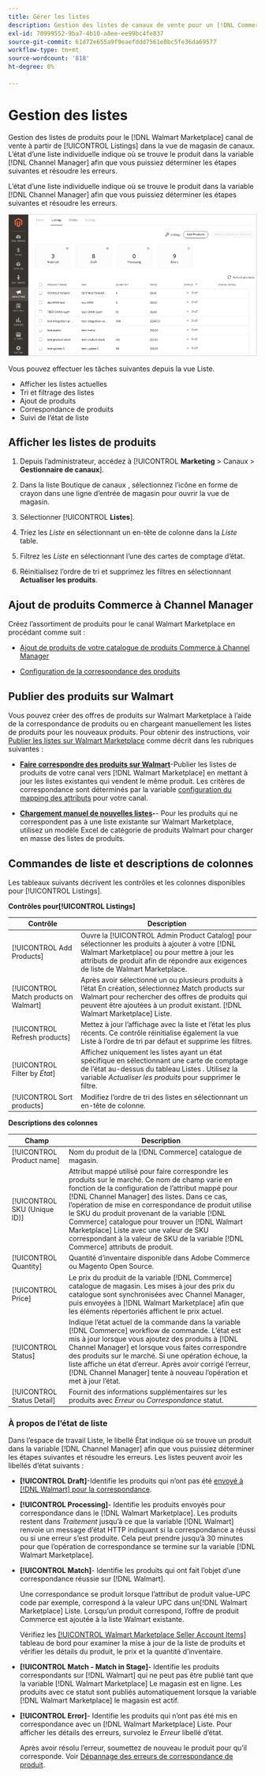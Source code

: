 ```yaml
---
title: Gérer les listes
description: Gestion des listes de canaux de vente pour un [!DNL Commerce] stockez avec le Gestionnaire de canaux pour Adobe Commerce et Magento Open Source.
exl-id: 70999552-9ba7-4b10-a8ee-ee99bc4fe837
source-git-commit: 61d72e655a9f9eaefddd7561e0bc5fe36da69577
workflow-type: tm+mt
source-wordcount: '818'
ht-degree: 0%

---
```


# Gestion des listes

Gestion des listes de produits pour le [!DNL Walmart Marketplace] canal de vente à partir de [!UICONTROL Listings] dans la vue de magasin de canaux. L’état d’une liste individuelle indique où se trouve le produit dans la variable [!DNL Channel Manager] afin que vous puissiez déterminer les étapes suivantes et résoudre les erreurs.

L’état d’une liste individuelle indique où se trouve le produit dans la variable [!DNL Channel Manager] afin que vous puissiez déterminer les étapes suivantes et résoudre les erreurs.

![Page Listes d’un canal de vente connecté](assets/product-listing-landing.png)

Vous pouvez effectuer les tâches suivantes depuis la vue Liste.

* Afficher les listes actuelles
* Tri et filtrage des listes
* Ajout de produits
* Correspondance de produits
* Suivi de l’état de liste

## Afficher les listes de produits

1. Depuis l’administrateur, accédez à [!UICONTROL **Marketing** > Canaux > **Gestionnaire de canaux**].

1. Dans la liste Boutique de canaux , sélectionnez l’icône en forme de crayon dans une ligne d’entrée de magasin pour ouvrir la vue de magasin.

1. Sélectionner [!UICONTROL **Listes**].

1. Triez les *Liste* en sélectionnant un en-tête de colonne dans la *Liste* table.

1. Filtrez les *Liste* en sélectionnant l’une des cartes de comptage d’état.

1. Réinitialisez l’ordre de tri et supprimez les filtres en sélectionnant **Actualiser les produits**.

## Ajout de produits Commerce à Channel Manager

Créez l’assortiment de produits pour le canal Walmart Marketplace en procédant comme suit :

* [Ajout de produits de votre catalogue de produits Commerce à Channel Manager](add-products-to-connected-channel.md)

* [Configuration de la correspondance des produits](map-product-attributes-for-matching.md#configure-product-attribute-settings)

## Publier des produits sur Walmart

Vous pouvez créer des offres de produits sur Walmart Marketplace à l’aide de la correspondance de produits ou en chargeant manuellement les listes de produits pour les nouveaux produits. Pour obtenir des instructions, voir [Publier les listes sur Walmart Marketplace](publish-listings-to-marketplace.md) comme décrit dans les rubriques suivantes :

* **[Faire correspondre des produits sur Walmart](publish-listings-to-marketplace.md)**-Publier les listes de produits de votre canal vers [!DNL Walmart Marketplace] en mettant à jour les listes existantes qui vendent le même produit. Les critères de correspondance sont déterminés par la variable [configuration du mapping des attributs](map-product-attributes-for-matching.md) pour votre canal.

* **[Chargement manuel de nouvelles listes](publish-listings-to-marketplace.md#upload-new-product-listings)-**- Pour les produits qui ne correspondent pas à une liste existante sur Walmart Marketplace, utilisez un modèle Excel de catégorie de produits Walmart pour charger en masse des listes de produits.

## Commandes de liste et descriptions de colonnes

Les tableaux suivants décrivent les contrôles et les colonnes disponibles pour [!UICONTROL Listings].

**Contrôles pour[!UICONTROL Listings]**

| **Contrôle** | **Description** |
|----------------------------------------|--------------------------------------------------------------------------------------------------------------------------------------------------------------------------------------------------------------|
| [!UICONTROL Add Products] | Ouvre la [!UICONTROL Admin Product Catalog] pour sélectionner les produits à ajouter à votre [!DNL Walmart Marketplace] ou pour mettre à jour les attributs de produit afin de répondre aux exigences de liste de Walmart Marketplace. |
| [!UICONTROL Match products on Walmart] | Après avoir sélectionné un ou plusieurs produits à l’état En création, sélectionnez Match products sur Walmart pour rechercher des offres de produits qui peuvent être ajoutées à un produit existant. [!DNL Walmart Marketplace] Liste. |
| [!UICONTROL Refresh products] | Mettez à jour l’affichage avec la liste et l’état les plus récents. Ce contrôle réinitialise également la vue Liste à l’ordre de tri par défaut et supprime les filtres. |
| [!UICONTROL Filter by *État*] | Affichez uniquement les listes ayant un état spécifique en sélectionnant une carte de comptage de l’état au-dessus du tableau Listes . Utilisez la variable *Actualiser les produits* pour supprimer le filtre. |
| [!UICONTROL Sort products] | Modifiez l’ordre de tri des listes en sélectionnant un en-tête de colonne. |


**Descriptions des colonnes**

| **Champ** | **Description** |
|------------------------------|-----------------------------------------------------------------------------------------------------------------------------------------------------------------------------------------------------------------------------------------------------------------------------------------------------------------------------------------------------------------------------------------------------------------------|
| [!UICONTROL Product name] | Nom du produit de la [!DNL Commerce] catalogue de magasin. |
| [!UICONTROL SKU (Unique ID)] | Attribut mappé utilisé pour faire correspondre les produits sur le marché. Ce nom de champ varie en fonction de la configuration de l’attribut mappé pour [!DNL Channel Manager] des listes. Dans ce cas, l’opération de mise en correspondance de produit utilise le SKU du produit provenant de la variable [!DNL Commerce] catalogue pour trouver un [!DNL Walmart Marketplace]  Liste avec une valeur de SKU correspondant à la valeur de SKU de la variable [!DNL Commerce] attributs de produit. |
| [!UICONTROL  Quantity] | Quantité d’inventaire disponible dans Adobe Commerce ou Magento Open Source. |
| [!UICONTROL Price] | Le prix du produit de la variable [!DNL Commerce] catalogue de magasin. Les mises à jour des prix du catalogue sont synchronisées avec Channel Manager, puis envoyées à [!DNL Walmart Marketplace]  afin que les éléments répertoriés affichent le prix actuel. |
| [!UICONTROL Status] | Indique l’état actuel de la commande dans la variable [!DNL Commerce] workflow de commande. L’état est mis à jour lorsque vous ajoutez des produits à [!DNL Channel Manager] et lorsque vous faites correspondre des produits sur le marché. Si une opération échoue, la liste affiche un état d’erreur. Après avoir corrigé l’erreur, [!DNL Channel Manager] tente à nouveau l’opération et met à jour l’état. |
| [!UICONTROL Status Detail] | Fournit des informations supplémentaires sur les produits avec *Erreur* ou *Correspondance* statut. |

### À propos de l’état de liste

Dans l’espace de travail Liste, le libellé État indique où se trouve un produit dans la variable [!DNL Channel Manager] afin que vous puissiez déterminer les étapes suivantes et résoudre les erreurs. Les listes peuvent avoir les libellés d’état suivants :

* **[!UICONTROL Draft]**-Identifie les produits qui n’ont pas été [envoyé à [!DNL Walmart] pour la correspondance](publish-listings-to-marketplace.md#match-products).

* **[!UICONTROL Processing]**- Identifie les produits envoyés pour correspondance dans le [!DNL Walmart Marketplace]. Les produits restent dans *Traitement* jusqu’à ce que la variable [!DNL Walmart] renvoie un message d’état HTTP indiquant si la correspondance a réussi ou si une erreur s’est produite. Cela peut prendre jusqu’à 30 minutes pour que l’opération de correspondance se termine sur la variable [!DNL Walmart Marketplace].

* **[!UICONTROL Match]**- Identifie les produits qui ont fait l’objet d’une correspondance réussie sur [!DNL Walmart].

   Une correspondance se produit lorsque l’attribut de produit value-UPC code par exemple, correspond à la valeur UPC dans un[!DNL Walmart Marketplace] Liste. Lorsqu’un produit correspond, l’offre de produit Commerce est ajoutée à la liste Walmart existante.

   Vérifiez les [[!UICONTROL Walmart Marketplace Seller Account Items]](https://seller.walmart.com/items-and-inventory/manage-items) tableau de bord pour examiner la mise à jour de la liste de produits et vérifier les détails du produit, le prix et la quantité d’inventaire.

* **[!UICONTROL Match - Match in Stage]**- Identifie les produits correspondants sur [!DNL Walmart] qui ne peut pas être publié tant que la variable [!DNL Walmart Marketplace] Le magasin est en ligne. Les produits avec ce statut sont publiés automatiquement lorsque la variable [!DNL Walmart Marketplace] le magasin est actif.

* **[!UICONTROL Error]**- Identifie les produits qui n’ont pas été mis en correspondance avec un [!DNL Walmart Marketplace] Liste. Pour afficher les détails des erreurs, survolez le *Erreur* libellé d’état.

   Après avoir résolu l’erreur, soumettez de nouveau le produit pour qu’il corresponde. Voir [Dépannage des erreurs de correspondance de produit](publish-listings-to-marketplace.md#troubleshoot-product-match-errors).
